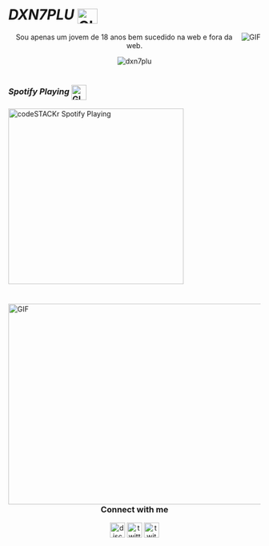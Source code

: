 












#                                                                     *DXN7PLU* <img align="center" alt="GIF" src="https://cdn.discordapp.com/attachments/791484734156439563/801992607977963560/VPlasma_Fifth.gif" width="40" height="30" />                              



<img align="right" alt="GIF" src="https://github.com/Dxn7plu/Dxn7plu/blob/main/GIF-210121_223239.gif" />

<p align="center">Sou apenas um jovem de 18 anos bem sucedido na web e fora da web. </p>

<p align="center"> <img src="https://komarev.com/ghpvc/?username=dxn7&color=060606" alt="dxn7plu" /> </p>

# 

     

### *Spotify Playing* <img align="center" alt="GIF" src="https://cdn.discordapp.com/attachments/791484734156439563/801991796229931068/GMusic_Fourteenth.gif" width="30" height="30" />

[<img src="https://now-playing-codeSTACKr.vercel.app/api/spotify-playing" alt="codeSTACKr Spotify Playing" width="350" />](https://open.spotify.com/track/7mcdgAXmb35dakBnfDIv3q?si=sctTCqEwTD6PcF0FkwtRwQ)

#

<img align="left" alt="GIF" src="https://cdn.discordapp.com/attachments/648627798281551875/801990509291241512/c798b98e36fe076c83d34aed68de77eb.gif" height="400" width="800" />




<h3 align="center">Connect with me</h3>
<p align="center">
<a href="/" target="blank"><img align="center" src="https://simpleicons.org/icons/discord.svg" alt="discord" height="30" width="30"/></a>
<a href="https://twitter.com/@dxn7plu" target="blank"><img align="center" src="https://simpleicons.org/icons/twitter.svg" alt="twitter" height="30" width="30"/></a>
<a href="https://twitch.tv/dxn" target="blank"><img align="center" src="https://simpleicons.org/icons/twitch.svg" alt="twitch" height="30" width="30"/></a>
</p>

